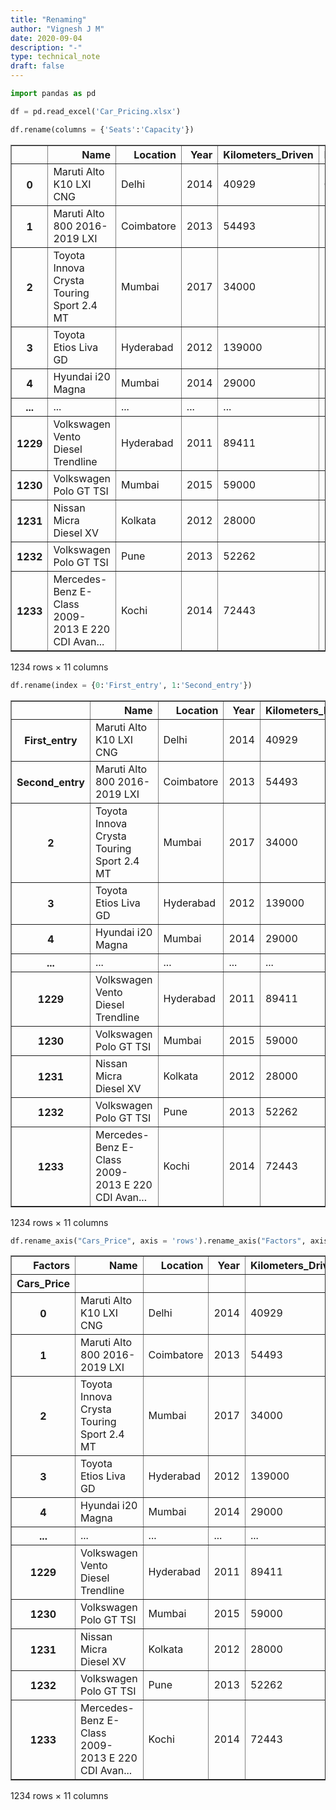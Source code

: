 ```yaml
---
title: "Renaming"
author: "Vignesh J M"
date: 2020-09-04
description: "-"
type: technical_note
draft: false
---
```


```python
import pandas as pd
```


```python
df = pd.read_excel('Car_Pricing.xlsx')
```


```python
df.rename(columns = {'Seats':'Capacity'})
```




<div>
<style scoped>
    .dataframe tbody tr th:only-of-type {
        vertical-align: middle;
    }

    .dataframe tbody tr th {
        vertical-align: top;
    }

    .dataframe thead th {
        text-align: right;
    }
</style>
<table border="1" class="dataframe">
  <thead>
    <tr style="text-align: right;">
      <th></th>
      <th>Name</th>
      <th>Location</th>
      <th>Year</th>
      <th>Kilometers_Driven</th>
      <th>Fuel_Type</th>
      <th>Transmission</th>
      <th>Owner_Type</th>
      <th>Mileage</th>
      <th>Engine</th>
      <th>Power</th>
      <th>Capacity</th>
    </tr>
  </thead>
  <tbody>
    <tr>
      <th>0</th>
      <td>Maruti Alto K10 LXI CNG</td>
      <td>Delhi</td>
      <td>2014</td>
      <td>40929</td>
      <td>CNG</td>
      <td>Manual</td>
      <td>First</td>
      <td>32.26 km/kg</td>
      <td>998 CC</td>
      <td>58.2 bhp</td>
      <td>4.0</td>
    </tr>
    <tr>
      <th>1</th>
      <td>Maruti Alto 800 2016-2019 LXI</td>
      <td>Coimbatore</td>
      <td>2013</td>
      <td>54493</td>
      <td>Petrol</td>
      <td>Manual</td>
      <td>Second</td>
      <td>24.7 kmpl</td>
      <td>796 CC</td>
      <td>47.3 bhp</td>
      <td>5.0</td>
    </tr>
    <tr>
      <th>2</th>
      <td>Toyota Innova Crysta Touring Sport 2.4 MT</td>
      <td>Mumbai</td>
      <td>2017</td>
      <td>34000</td>
      <td>Diesel</td>
      <td>Manual</td>
      <td>First</td>
      <td>13.68 kmpl</td>
      <td>2393 CC</td>
      <td>147.8 bhp</td>
      <td>7.0</td>
    </tr>
    <tr>
      <th>3</th>
      <td>Toyota Etios Liva GD</td>
      <td>Hyderabad</td>
      <td>2012</td>
      <td>139000</td>
      <td>Diesel</td>
      <td>Manual</td>
      <td>First</td>
      <td>23.59 kmpl</td>
      <td>1364 CC</td>
      <td>null bhp</td>
      <td>5.0</td>
    </tr>
    <tr>
      <th>4</th>
      <td>Hyundai i20 Magna</td>
      <td>Mumbai</td>
      <td>2014</td>
      <td>29000</td>
      <td>Petrol</td>
      <td>Manual</td>
      <td>First</td>
      <td>18.5 kmpl</td>
      <td>1197 CC</td>
      <td>82.85 bhp</td>
      <td>5.0</td>
    </tr>
    <tr>
      <th>...</th>
      <td>...</td>
      <td>...</td>
      <td>...</td>
      <td>...</td>
      <td>...</td>
      <td>...</td>
      <td>...</td>
      <td>...</td>
      <td>...</td>
      <td>...</td>
      <td>...</td>
    </tr>
    <tr>
      <th>1229</th>
      <td>Volkswagen Vento Diesel Trendline</td>
      <td>Hyderabad</td>
      <td>2011</td>
      <td>89411</td>
      <td>Diesel</td>
      <td>Manual</td>
      <td>First</td>
      <td>20.54 kmpl</td>
      <td>1598 CC</td>
      <td>103.6 bhp</td>
      <td>5.0</td>
    </tr>
    <tr>
      <th>1230</th>
      <td>Volkswagen Polo GT TSI</td>
      <td>Mumbai</td>
      <td>2015</td>
      <td>59000</td>
      <td>Petrol</td>
      <td>Automatic</td>
      <td>First</td>
      <td>17.21 kmpl</td>
      <td>1197 CC</td>
      <td>103.6 bhp</td>
      <td>5.0</td>
    </tr>
    <tr>
      <th>1231</th>
      <td>Nissan Micra Diesel XV</td>
      <td>Kolkata</td>
      <td>2012</td>
      <td>28000</td>
      <td>Diesel</td>
      <td>Manual</td>
      <td>First</td>
      <td>23.08 kmpl</td>
      <td>1461 CC</td>
      <td>63.1 bhp</td>
      <td>5.0</td>
    </tr>
    <tr>
      <th>1232</th>
      <td>Volkswagen Polo GT TSI</td>
      <td>Pune</td>
      <td>2013</td>
      <td>52262</td>
      <td>Petrol</td>
      <td>Automatic</td>
      <td>Third</td>
      <td>17.2 kmpl</td>
      <td>1197 CC</td>
      <td>103.6 bhp</td>
      <td>5.0</td>
    </tr>
    <tr>
      <th>1233</th>
      <td>Mercedes-Benz E-Class 2009-2013 E 220 CDI Avan...</td>
      <td>Kochi</td>
      <td>2014</td>
      <td>72443</td>
      <td>Diesel</td>
      <td>Automatic</td>
      <td>First</td>
      <td>10.0 kmpl</td>
      <td>2148 CC</td>
      <td>170 bhp</td>
      <td>5.0</td>
    </tr>
  </tbody>
</table>
<p>1234 rows × 11 columns</p>
</div>




```python
df.rename(index = {0:'First_entry', 1:'Second_entry'})
```




<div>
<style scoped>
    .dataframe tbody tr th:only-of-type {
        vertical-align: middle;
    }

    .dataframe tbody tr th {
        vertical-align: top;
    }

    .dataframe thead th {
        text-align: right;
    }
</style>
<table border="1" class="dataframe">
  <thead>
    <tr style="text-align: right;">
      <th></th>
      <th>Name</th>
      <th>Location</th>
      <th>Year</th>
      <th>Kilometers_Driven</th>
      <th>Fuel_Type</th>
      <th>Transmission</th>
      <th>Owner_Type</th>
      <th>Mileage</th>
      <th>Engine</th>
      <th>Power</th>
      <th>Seats</th>
    </tr>
  </thead>
  <tbody>
    <tr>
      <th>First_entry</th>
      <td>Maruti Alto K10 LXI CNG</td>
      <td>Delhi</td>
      <td>2014</td>
      <td>40929</td>
      <td>CNG</td>
      <td>Manual</td>
      <td>First</td>
      <td>32.26 km/kg</td>
      <td>998 CC</td>
      <td>58.2 bhp</td>
      <td>4.0</td>
    </tr>
    <tr>
      <th>Second_entry</th>
      <td>Maruti Alto 800 2016-2019 LXI</td>
      <td>Coimbatore</td>
      <td>2013</td>
      <td>54493</td>
      <td>Petrol</td>
      <td>Manual</td>
      <td>Second</td>
      <td>24.7 kmpl</td>
      <td>796 CC</td>
      <td>47.3 bhp</td>
      <td>5.0</td>
    </tr>
    <tr>
      <th>2</th>
      <td>Toyota Innova Crysta Touring Sport 2.4 MT</td>
      <td>Mumbai</td>
      <td>2017</td>
      <td>34000</td>
      <td>Diesel</td>
      <td>Manual</td>
      <td>First</td>
      <td>13.68 kmpl</td>
      <td>2393 CC</td>
      <td>147.8 bhp</td>
      <td>7.0</td>
    </tr>
    <tr>
      <th>3</th>
      <td>Toyota Etios Liva GD</td>
      <td>Hyderabad</td>
      <td>2012</td>
      <td>139000</td>
      <td>Diesel</td>
      <td>Manual</td>
      <td>First</td>
      <td>23.59 kmpl</td>
      <td>1364 CC</td>
      <td>null bhp</td>
      <td>5.0</td>
    </tr>
    <tr>
      <th>4</th>
      <td>Hyundai i20 Magna</td>
      <td>Mumbai</td>
      <td>2014</td>
      <td>29000</td>
      <td>Petrol</td>
      <td>Manual</td>
      <td>First</td>
      <td>18.5 kmpl</td>
      <td>1197 CC</td>
      <td>82.85 bhp</td>
      <td>5.0</td>
    </tr>
    <tr>
      <th>...</th>
      <td>...</td>
      <td>...</td>
      <td>...</td>
      <td>...</td>
      <td>...</td>
      <td>...</td>
      <td>...</td>
      <td>...</td>
      <td>...</td>
      <td>...</td>
      <td>...</td>
    </tr>
    <tr>
      <th>1229</th>
      <td>Volkswagen Vento Diesel Trendline</td>
      <td>Hyderabad</td>
      <td>2011</td>
      <td>89411</td>
      <td>Diesel</td>
      <td>Manual</td>
      <td>First</td>
      <td>20.54 kmpl</td>
      <td>1598 CC</td>
      <td>103.6 bhp</td>
      <td>5.0</td>
    </tr>
    <tr>
      <th>1230</th>
      <td>Volkswagen Polo GT TSI</td>
      <td>Mumbai</td>
      <td>2015</td>
      <td>59000</td>
      <td>Petrol</td>
      <td>Automatic</td>
      <td>First</td>
      <td>17.21 kmpl</td>
      <td>1197 CC</td>
      <td>103.6 bhp</td>
      <td>5.0</td>
    </tr>
    <tr>
      <th>1231</th>
      <td>Nissan Micra Diesel XV</td>
      <td>Kolkata</td>
      <td>2012</td>
      <td>28000</td>
      <td>Diesel</td>
      <td>Manual</td>
      <td>First</td>
      <td>23.08 kmpl</td>
      <td>1461 CC</td>
      <td>63.1 bhp</td>
      <td>5.0</td>
    </tr>
    <tr>
      <th>1232</th>
      <td>Volkswagen Polo GT TSI</td>
      <td>Pune</td>
      <td>2013</td>
      <td>52262</td>
      <td>Petrol</td>
      <td>Automatic</td>
      <td>Third</td>
      <td>17.2 kmpl</td>
      <td>1197 CC</td>
      <td>103.6 bhp</td>
      <td>5.0</td>
    </tr>
    <tr>
      <th>1233</th>
      <td>Mercedes-Benz E-Class 2009-2013 E 220 CDI Avan...</td>
      <td>Kochi</td>
      <td>2014</td>
      <td>72443</td>
      <td>Diesel</td>
      <td>Automatic</td>
      <td>First</td>
      <td>10.0 kmpl</td>
      <td>2148 CC</td>
      <td>170 bhp</td>
      <td>5.0</td>
    </tr>
  </tbody>
</table>
<p>1234 rows × 11 columns</p>
</div>




```python
df.rename_axis("Cars_Price", axis = 'rows').rename_axis("Factors", axis = 'columns')
```




<div>
<style scoped>
    .dataframe tbody tr th:only-of-type {
        vertical-align: middle;
    }

    .dataframe tbody tr th {
        vertical-align: top;
    }

    .dataframe thead th {
        text-align: right;
    }
</style>
<table border="1" class="dataframe">
  <thead>
    <tr style="text-align: right;">
      <th>Factors</th>
      <th>Name</th>
      <th>Location</th>
      <th>Year</th>
      <th>Kilometers_Driven</th>
      <th>Fuel_Type</th>
      <th>Transmission</th>
      <th>Owner_Type</th>
      <th>Mileage</th>
      <th>Engine</th>
      <th>Power</th>
      <th>Seats</th>
    </tr>
    <tr>
      <th>Cars_Price</th>
      <th></th>
      <th></th>
      <th></th>
      <th></th>
      <th></th>
      <th></th>
      <th></th>
      <th></th>
      <th></th>
      <th></th>
      <th></th>
    </tr>
  </thead>
  <tbody>
    <tr>
      <th>0</th>
      <td>Maruti Alto K10 LXI CNG</td>
      <td>Delhi</td>
      <td>2014</td>
      <td>40929</td>
      <td>CNG</td>
      <td>Manual</td>
      <td>First</td>
      <td>32.26 km/kg</td>
      <td>998 CC</td>
      <td>58.2 bhp</td>
      <td>4.0</td>
    </tr>
    <tr>
      <th>1</th>
      <td>Maruti Alto 800 2016-2019 LXI</td>
      <td>Coimbatore</td>
      <td>2013</td>
      <td>54493</td>
      <td>Petrol</td>
      <td>Manual</td>
      <td>Second</td>
      <td>24.7 kmpl</td>
      <td>796 CC</td>
      <td>47.3 bhp</td>
      <td>5.0</td>
    </tr>
    <tr>
      <th>2</th>
      <td>Toyota Innova Crysta Touring Sport 2.4 MT</td>
      <td>Mumbai</td>
      <td>2017</td>
      <td>34000</td>
      <td>Diesel</td>
      <td>Manual</td>
      <td>First</td>
      <td>13.68 kmpl</td>
      <td>2393 CC</td>
      <td>147.8 bhp</td>
      <td>7.0</td>
    </tr>
    <tr>
      <th>3</th>
      <td>Toyota Etios Liva GD</td>
      <td>Hyderabad</td>
      <td>2012</td>
      <td>139000</td>
      <td>Diesel</td>
      <td>Manual</td>
      <td>First</td>
      <td>23.59 kmpl</td>
      <td>1364 CC</td>
      <td>null bhp</td>
      <td>5.0</td>
    </tr>
    <tr>
      <th>4</th>
      <td>Hyundai i20 Magna</td>
      <td>Mumbai</td>
      <td>2014</td>
      <td>29000</td>
      <td>Petrol</td>
      <td>Manual</td>
      <td>First</td>
      <td>18.5 kmpl</td>
      <td>1197 CC</td>
      <td>82.85 bhp</td>
      <td>5.0</td>
    </tr>
    <tr>
      <th>...</th>
      <td>...</td>
      <td>...</td>
      <td>...</td>
      <td>...</td>
      <td>...</td>
      <td>...</td>
      <td>...</td>
      <td>...</td>
      <td>...</td>
      <td>...</td>
      <td>...</td>
    </tr>
    <tr>
      <th>1229</th>
      <td>Volkswagen Vento Diesel Trendline</td>
      <td>Hyderabad</td>
      <td>2011</td>
      <td>89411</td>
      <td>Diesel</td>
      <td>Manual</td>
      <td>First</td>
      <td>20.54 kmpl</td>
      <td>1598 CC</td>
      <td>103.6 bhp</td>
      <td>5.0</td>
    </tr>
    <tr>
      <th>1230</th>
      <td>Volkswagen Polo GT TSI</td>
      <td>Mumbai</td>
      <td>2015</td>
      <td>59000</td>
      <td>Petrol</td>
      <td>Automatic</td>
      <td>First</td>
      <td>17.21 kmpl</td>
      <td>1197 CC</td>
      <td>103.6 bhp</td>
      <td>5.0</td>
    </tr>
    <tr>
      <th>1231</th>
      <td>Nissan Micra Diesel XV</td>
      <td>Kolkata</td>
      <td>2012</td>
      <td>28000</td>
      <td>Diesel</td>
      <td>Manual</td>
      <td>First</td>
      <td>23.08 kmpl</td>
      <td>1461 CC</td>
      <td>63.1 bhp</td>
      <td>5.0</td>
    </tr>
    <tr>
      <th>1232</th>
      <td>Volkswagen Polo GT TSI</td>
      <td>Pune</td>
      <td>2013</td>
      <td>52262</td>
      <td>Petrol</td>
      <td>Automatic</td>
      <td>Third</td>
      <td>17.2 kmpl</td>
      <td>1197 CC</td>
      <td>103.6 bhp</td>
      <td>5.0</td>
    </tr>
    <tr>
      <th>1233</th>
      <td>Mercedes-Benz E-Class 2009-2013 E 220 CDI Avan...</td>
      <td>Kochi</td>
      <td>2014</td>
      <td>72443</td>
      <td>Diesel</td>
      <td>Automatic</td>
      <td>First</td>
      <td>10.0 kmpl</td>
      <td>2148 CC</td>
      <td>170 bhp</td>
      <td>5.0</td>
    </tr>
  </tbody>
</table>
<p>1234 rows × 11 columns</p>
</div>


